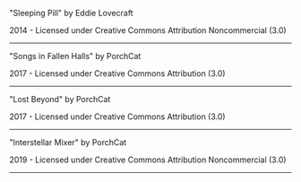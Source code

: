 "Sleeping Pill"
by Eddie Lovecraft

2014 - Licensed under
Creative Commons
Attribution Noncommercial (3.0)

---

"Songs in Fallen Halls"
by PorchCat

2017 - Licensed under
Creative Commons
Attribution (3.0)

---

"Lost Beyond"
by PorchCat

2017 - Licensed under
Creative Commons
Attribution (3.0)

---

"Interstellar Mixer"
by PorchCat

2019 - Licensed under
Creative Commons
Attribution Noncommercial (3.0)

---
